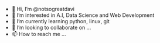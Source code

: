 - 👋 Hi, I’m @notsogreatdavi
- 👀 I’m interested in A.I, Data Science and Web Development
- 🌱 I’m currently learning python, linux, git 
- 💞️ I’m looking to collaborate on ...
- 📫 How to reach me ...

<!---
notsogreatdavi/notsogreatdavi is a ✨ special ✨ repository because its `README.md` (this file) appears on your GitHub profile.
You can click the Preview link to take a look at your changes.
--->
